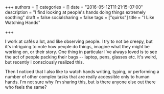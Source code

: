 +++
authors = []
categories = []
date = "2016-05-12T11:21:15-07:00"
description = "I find looking at people's hands doing things extremely soothing"
draft = false
socialsharing = false
tags = ["quirks"]
title = "I Like Watching Hands"

+++

I work at cafés a lot, and like observing people. I try to not be creepy, but it's intriguing to note how people do things, imagine what they might be working on, or their story. One thing in particular I've always loved is to see the act of people packing their bags -- laptop, pens, glasses etc. It's weird, but recently I consciously realized this.

Then I noticed that I also like to watch hands writing, typing, or performing a number of other complex tasks that are really accessible only to human hands. I'm not sure why I'm sharing this, but is there anyone else out there who feels the same?